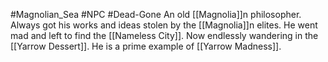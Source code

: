 #Magnolian_Sea #NPC #Dead-Gone 
An old [[Magnolia]]n philosopher. Always got his works and ideas stolen by the [[Magnolia]]n elites. He went mad and left to find the [[Nameless City]]. Now endlessly wandering in the [[Yarrow Dessert]]. He is a prime example of [[Yarrow Madness]].